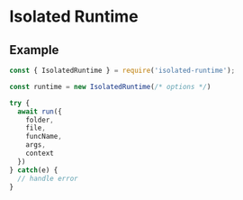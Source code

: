 # Isolated Runtime

## Example
```js
const { IsolatedRuntime } = require('isolated-runtime');

const runtime = new IsolatedRuntime(/* options */)

try {
  await run({
    folder,
    file,
    funcName,
    args,
    context
  })
} catch(e) {
  // handle error
}
```
